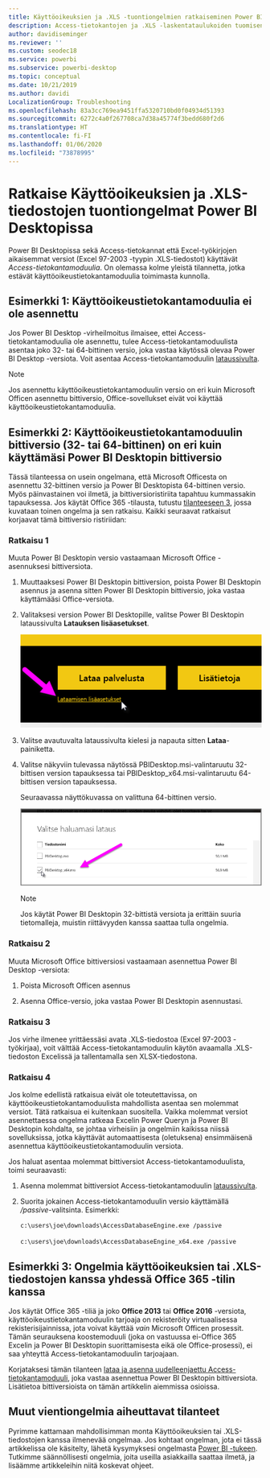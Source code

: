 ```yaml
---
title: Käyttöoikeuksien ja .XLS -tuontiongelmien ratkaiseminen Power BI Desktopissa
description: Access-tietokantojen ja .XLS -laskentataulukoiden tuomisen ongelmien korjaaminen Power BI Desktopissa ja Power Queryssa
author: davidiseminger
ms.reviewer: ''
ms.custom: seodec18
ms.service: powerbi
ms.subservice: powerbi-desktop
ms.topic: conceptual
ms.date: 10/21/2019
ms.author: davidi
LocalizationGroup: Troubleshooting
ms.openlocfilehash: 83a3cc769ea9451ffa5320710bd0f04934d51393
ms.sourcegitcommit: 6272c4a0f267708ca7d38a45774f3bedd680f2d6
ms.translationtype: HT
ms.contentlocale: fi-FI
ms.lasthandoff: 01/06/2020
ms.locfileid: "73878995"
---
```

# <a name="resolve-issues-importing-access-and-xls-files-in-power-bi-desktop"></a>Ratkaise Käyttöoikeuksien ja .XLS-tiedostojen tuontiongelmat Power BI Desktopissa

Power BI Desktopissa sekä Access-tietokannat että Excel-työkirjojen aikaisemmat versiot (Excel 97-2003 -tyypin .XLS-tiedostot) käyttävät *Access-tietokantamoduulia*. On olemassa kolme yleistä tilannetta, jotka estävät käyttöoikeustietokantamoduulia toimimasta kunnolla.

## <a name="situation-1-no-access-database-engine-is-installed"></a>Esimerkki 1: Käyttöoikeustietokantamoduulia ei ole asennettu

Jos Power BI Desktop -virheilmoitus ilmaisee, ettei Access-tietokantamoduulia ole asennettu, tulee Access-tietokantamoduulista asentaa joko 32- tai 64-bittinen versio, joka vastaa käytössä olevaa Power BI Desktop -versiota. Voit asentaa Access-tietokantamoduulin [lataussivulta](https://www.microsoft.com/download/details.aspx?id=13255).

>[!NOTE]
>Jos asennettu käyttöoikeustietokantamoduulin versio on eri kuin Microsoft Officen asennettu bittiversio, Office-sovellukset eivät voi käyttää käyttöoikeustietokantamoduulia.

## <a name="situation-2-the-access-database-engine-bit-version-32-bit-or-64-bit-is-different-from-your-power-bi-desktop-bit-version"></a>Esimerkki 2: Käyttöoikeustietokantamoduulin bittiversio (32- tai 64-bittinen) on eri kuin käyttämäsi Power BI Desktopin bittiversio

Tässä tilanteessa on usein ongelmana, että Microsoft Officesta on asennettu 32-bittinen versio ja Power BI Desktopista 64-bittinen versio. Myös päinvastainen voi ilmetä, ja bittiversioristiriita tapahtuu kummassakin tapauksessa. Jos käytät Office 365 -tilausta, tutustu [tilanteeseen 3](#situation-3-trouble-using-access-or-xls-files-with-an-office-365-subscription), jossa kuvataan toinen ongelma ja sen ratkaisu. Kaikki seuraavat ratkaisut korjaavat tämä bittiversio ristiriidan:

### <a name="solution-1"></a>Ratkaisu 1

Muuta Power BI Desktopin versio vastaamaan Microsoft Office -asennuksesi bittiversiota. 

1. Muuttaaksesi Power BI Desktopin bittiversion, poista Power BI Desktopin asennus ja asenna sitten Power BI Desktopin bittiversio, joka vastaa käyttämääsi Office-versiota. 

1. Valitaksesi version Power BI Desktopille, valitse Power BI Desktopin lataussivulta **Latauksen lisäasetukset**.
   
   ![Power BI Desktopin lataussivun latauksen lisäasetukset](media/desktop-access-database-errors/desktop-access-errors-1.png)
   
1. Valitse avautuvalta lataussivulta kielesi ja napauta sitten **Lataa**-painiketta. 
 
1. Valitse näkyviin tulevassa näytössä PBIDesktop.msi-valintaruutu 32-bittisen version tapauksessa tai PBIDesktop_x64.msi-valintaruutu 64-bittisen version tapauksessa. 

   Seuraavassa näyttökuvassa on valittuna 64-bittinen versio.
   
   ![Valitse Power BI Desktop -latauksen tyyppi](media/desktop-access-database-errors/desktop-access-errors-2.png)
   
   >[!NOTE]
   >Jos käytät Power BI Desktopin 32-bittistä versiota ja erittäin suuria tietomalleja, muistin riittävyyden kanssa saattaa tulla ongelmia.

### <a name="solution-2"></a>Ratkaisu 2

Muuta Microsoft Office bittiversiosi vastaamaan asennettua Power BI Desktop -versiota:

1. Poista Microsoft Officen asennus

2. Asenna Office-versio, joka vastaa Power BI Desktopin asennustasi.

### <a name="solution-3"></a>Ratkaisu 3

Jos virhe ilmenee yrittäessäsi avata .XLS-tiedostoa (Excel 97-2003 -työkirjaa), voit välttää Access-tietokantamoduulin käytön avaamalla .XLS-tiedoston Excelissä ja tallentamalla sen XLSX-tiedostona.

### <a name="solution-4"></a>Ratkaisu 4

Jos kolme edellistä ratkaisua eivät ole toteutettavissa, on käyttöoikeustietokantamoduulista mahdollista asentaa sen molemmat versiot. Tätä ratkaisua ei kuitenkaan suositella. Vaikka molemmat versiot asennettaessa ongelma ratkeaa Excelin Power Queryn ja Power BI Desktopin kohdalta, se johtaa virheisiin ja ongelmiin kaikissa niissä sovelluksissa, jotka käyttävät automaattisesta (oletuksena) ensimmäisenä asennettua käyttöoikeustietokantamoduulin versiota. 

Jos haluat asentaa molemmat bittiversiot Access-tietokantamoduulista, toimi seuraavasti:

1. Asenna molemmat bittiversiot Access-tietokantamoduulin [lataussivulta](https://www.microsoft.com/download/details.aspx?id=13255). 

1. Suorita jokainen Access-tietokantamoduulin versio käyttämällä */passive*-valitsinta. Esimerkki:
   
       c:\users\joe\downloads\AccessDatabaseEngine.exe /passive
   
       c:\users\joe\downloads\AccessDatabaseEngine_x64.exe /passive

## <a name="situation-3-trouble-using-access-or-xls-files-with-an-office-365-subscription"></a>Esimerkki 3: Ongelmia käyttöoikeuksien tai .XLS-tiedostojen kanssa yhdessä Office 365 -tilin kanssa

Jos käytät Office 365 -tiliä ja joko **Office 2013** tai **Office 2016** -versiota, käyttöoikeustietokantamoduulin tarjoaja on rekisteröity virtuaalisessa rekisterisijainnissa, jota voivat käyttää *vain* Microsoft Officen prosessit. Tämän seurauksena koostemoduuli (joka on vastuussa ei-Office 365 Excelin ja Power BI Desktopin suorittamisesta eikä ole Office-prosessi), ei saa yhteyttä Access-tietokantamoduulin tarjoajaan.

Korjataksesi tämän tilanteen [lataa ja asenna uudelleenjaettu Access-tietokantamoduuli](https://www.microsoft.com/download/details.aspx?id=13255), joka vastaa asennettua Power BI Desktopin bittiversiota. Lisätietoa bittiversioista on tämän artikkelin aiemmissa osioissa.

## <a name="other-situations-that-can-cause-import-issues"></a>Muut vientiongelmia aiheuttavat tilanteet

Pyrimme kattamaan mahdollisimman monta Käyttöoikeuksien tai .XLS-tiedostojen kanssa ilmenevää ongelmaa. Jos kohtaat ongelman, jota ei tässä artikkelissa ole käsitelty, lähetä kysymyksesi ongelmasta [Power BI -tukeen](https://powerbi.microsoft.com/support/). Tutkimme säännöllisesti ongelmia, joita useilla asiakkailla saattaa ilmetä, ja lisäämme artikkeleihin niitä koskevat ohjeet.

